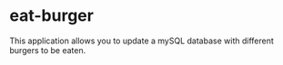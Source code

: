 # eat-burger
This application allows you to update a mySQL database with different burgers to be eaten.
